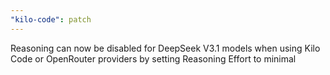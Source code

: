 ```yaml
---
"kilo-code": patch
---
```


Reasoning can now be disabled for DeepSeek V3.1 models when using Kilo Code or OpenRouter providers by setting Reasoning Effort to minimal

